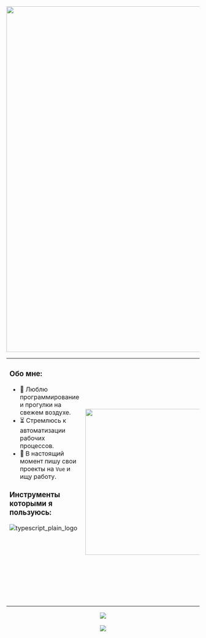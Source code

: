 <!-- <div align="center">
  <img height="100" src="https://user-images.githubusercontent.com/96790009/228196089-21da7403-7f48-4989-bab5-1f2d0daa3a55.gif"/>
</div> -->
<div align="center">
  <img width="900" src="https://user-images.githubusercontent.com/96790009/228201915-5a5b9a73-7243-46d7-82b3-e09783c4c112.gif"/>
</div>



<table align="center">
 <tr>
  <td valign="top" width="60%">

  <h3>Обо мне:</h3>
  
- 🔋 Люблю программирование и прогулки на свежем воздухе.
- ⏳ Стремлюсь к автоматизации рабочих процессов.
- 🔨 В настоящий момент пишу свои проекты на `Vue` и ищу работу.  
	  
<h3>Инструменты которыми я пользуюсь:</h3>
  
![typescript_plain_logo](https://user-images.githubusercontent.com/96790009/228169332-b6ec0133-a295-4a16-90b6-9ec9c6a9ecaf.png)


  </td>
  <td align="center" valign="middle" width="45%" height="645">
  
   <img width="380" src="https://user-images.githubusercontent.com/96790009/228079197-4a49a275-7823-4615-a210-2c09fe52ad9d.gif"/>

  </td>
 </tr>
</table>
  <div align="center">
    <img src="http://github-profile-summary-cards.vercel.app/api/cards/stats?username=Aleksandr-86&theme=monokai"/>
	<div></br></div>
    <img src="http://github-profile-summary-cards.vercel.app/api/cards/productive-time?username=Aleksandr-86&theme=monokai&utcOffset=3"/>
  </div>
